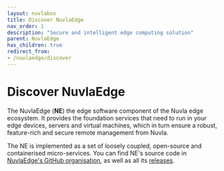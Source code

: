 ```yaml
---
layout: nuvlabox
title: Discover NuvlaEdge
nav_order: 1
description: "Secure and intelligent edge computing solution"
parent: NuvlaEdge
has_children: true
redirect_from:
- /nuvlaedge/discover
---
```


Discover NuvlaEdge
========

The NuvlaEdge (**NE**) the edge software component of the Nuvla edge ecosystem. It provides the foundation services that need to run in your edge devices, servers and virtual machines, which in turn ensure a robust, feature-rich and secure remote management from Nuvla.

The NE is implemented as a set of loosely coupled, open-source and containerised micro-services. You can find NE's source code in [NuvlaEdge's GitHub organisation](https://github.com/nuvlaedge), as well as all its [releases](https://github.com/nuvlaedge/deployment).
